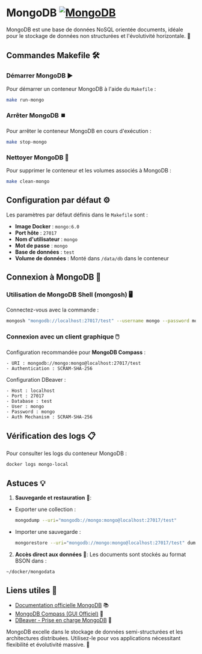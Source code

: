 # MongoDB [![MongoDB](https://img.shields.io/badge/MongoDB-47A248?logo=mongodb&logoColor=white)](https://www.mongodb.com/)

MongoDB est une base de données NoSQL orientée documents, idéale pour le stockage de données non structurées et l'évolutivité horizontale. 🚀



## Commandes Makefile 🛠️

### Démarrer MongoDB ▶️
Pour démarrer un conteneur MongoDB à l'aide du `Makefile` :
```bash
make run-mongo
```

### Arrêter MongoDB ⏹️
Pour arrêter le conteneur MongoDB en cours d'exécution :
```bash
make stop-mongo
```

### Nettoyer MongoDB 🧹
Pour supprimer le conteneur et les volumes associés à MongoDB :
```bash
make clean-mongo
```



## Configuration par défaut ⚙️

Les paramètres par défaut définis dans le `Makefile` sont :

- **Image Docker** : `mongo:6.0`
- **Port hôte** : `27017`
- **Nom d'utilisateur** : `mongo`
- **Mot de passe** : `mongo`
- **Base de données** : `test`
- **Volume de données** : Monté dans `/data/db` dans le conteneur



## Connexion à MongoDB 🔌

### Utilisation de MongoDB Shell (mongosh) 🖥️
Connectez-vous avec la commande :
```bash
mongosh "mongodb://localhost:27017/test" --username mongo --password mongo
```

### Connexion avec un client graphique 🖱️
Configuration recommandée pour **MongoDB Compass** :
```
- URI : mongodb://mongo:mongo@localhost:27017/test
- Authentication : SCRAM-SHA-256
```

Configuration DBeaver :
```
- Host : localhost
- Port : 27017
- Database : test
- User : mongo
- Password : mongo
- Auth Mechanism : SCRAM-SHA-256
```



## Vérification des logs 📋

Pour consulter les logs du conteneur MongoDB :
```bash
docker logs mongo-local
```



## Astuces 💡

1. **Sauvegarde et restauration** 💾:
  - Exporter une collection :
    ```bash
    mongodump --uri="mongodb://mongo:mongo@localhost:27017/test"
    ```
  - Importer une sauvegarde :
    ```bash
    mongorestore --uri="mongodb://mongo:mongo@localhost:27017/test" dump/
    ```

2. **Accès direct aux données** 📁:
  Les documents sont stockés au format BSON dans :
  ```bash
  ~/docker/mongodata
  ```



## Liens utiles 🔗

- [Documentation officielle MongoDB](https://docs.mongodb.com/) 📚
- [MongoDB Compass (GUI Officiel)](https://www.mongodb.com/products/compass) 🧭
- [DBeaver - Prise en charge MongoDB](https://dbeaver.io/) 🐋



MongoDB excelle dans le stockage de données semi-structurées et les architectures distribuées. Utilisez-le pour vos applications nécessitant flexibilité et évolutivité massive. 🎯